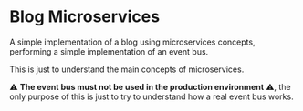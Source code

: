 # Blog Microservices
A simple implementation of a blog using microservices concepts, performing a simple implementation of an event bus.

This is just to understand the main concepts of microservices.

⚠️ **The event bus must not be used in the production environment** ⚠️, the only purpose of this is just to try to understand how a real event bus works.
